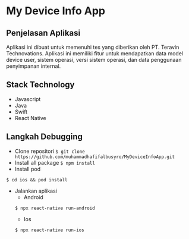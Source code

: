 # My Device Info App

## Penjelasan Aplikasi

Aplikasi ini dibuat untuk memenuhi tes yang diberikan oleh PT. Teravin Technovations. Aplikasi ini memiliki fitur untuk mendapatkan data model device user, sistem operasi, versi sistem operasi, dan data penggunaan penyimpanan internal.

## Stack Technology

- Javascript
- Java
- Swift
- React Native

## Langkah Debugging

- Clone repositori
  `$ git clone https://github.com/muhammadhafifalbusyro/MyDeviceInfoApp.git`
- Install all package
  `$ npm install`
- Install pod

```
$ cd ios && pod install
```

- Jalankan aplikasi
  - Android
  ```
  $ npx react-native run-android
  ```
  - Ios
  ```
  $ npx react-native run-ios
  ```
